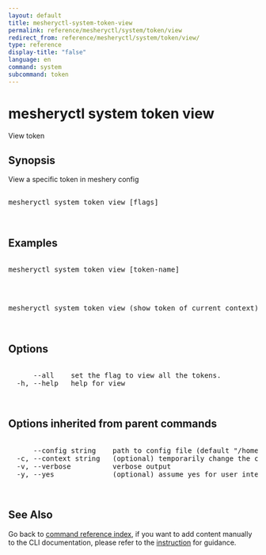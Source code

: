 ```yaml
---
layout: default
title: mesheryctl-system-token-view
permalink: reference/mesheryctl/system/token/view
redirect_from: reference/mesheryctl/system/token/view/
type: reference
display-title: "false"
language: en
command: system
subcommand: token
---
```


# mesheryctl system token view

View token

## Synopsis

View a specific token in meshery config
<pre class='codeblock-pre'>
<div class='codeblock'>
mesheryctl system token view [flags]

</div>
</pre> 

## Examples

<pre class='codeblock-pre'>
<div class='codeblock'>
mesheryctl system token view [token-name]

</div>
</pre> 

<pre class='codeblock-pre'>
<div class='codeblock'>
mesheryctl system token view (show token of current context)

</div>
</pre> 

## Options

<pre class='codeblock-pre'>
<div class='codeblock'>
      --all    set the flag to view all the tokens.
  -h, --help   help for view

</div>
</pre>

## Options inherited from parent commands

<pre class='codeblock-pre'>
<div class='codeblock'>
      --config string    path to config file (default "/home/n2/.meshery/config.yaml")
  -c, --context string   (optional) temporarily change the current context.
  -v, --verbose          verbose output
  -y, --yes              (optional) assume yes for user interactive prompts.

</div>
</pre>

## See Also

Go back to [command reference index](/reference/mesheryctl/), if you want to add content manually to the CLI documentation, please refer to the [instruction](/project/contributing/contributing-cli#preserving-manually-added-documentation) for guidance.
